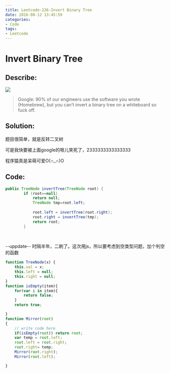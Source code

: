 ```yaml
---
title: Leetcode-226-Invert Binary Tree
date: 2016-08-12 13:45:59
categories: 
- Code
tags:
- Leetcode
---
```



# Invert Binary Tree
## Describe:
![](http://oavk3bisu.bkt.clouddn.com/invert_tree.png)

>Google: 90% of our engineers use the software you wrote (Homebrew), but you can’t invert a binary tree on a whiteboard so fuck off.
## Solution:
题目很简单，就是反转二叉树

可是我快要被上面google的哏儿笑死了，2333333333333333

程序猿真是呆萌可爱O(∩_∩)O


## Code:
```java
public TreeNode invertTree(TreeNode root) {
        if (root==null)
            return null;
            TreeNode tmp=root.left;
    
            root.left = invertTree(root.right);
            root.right = invertTree(tmp);
            return root;
        }
        
        
 ```

 --uppdate--
 时隔半年，二刷了。这次用js，所以要考虑到空类型问题，加个判空的函数


 ```javascript
 function TreeNode(x) {
     this.val = x;
     this.left = null;
     this.right = null;
 }
 function isEmpty(item){
     for(var i in item){
         return false;
     }
     return true;

 }
 function Mirror(root)
 {
     // write code here
     if(isEmpty(root)) return root;
     var temp = root.left;
     root.left = root.right;
     root.right= temp;
     Mirror(root.right);
     Mirror(root.left);

 }

 ```